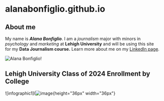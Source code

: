 # alanabonfiglio.github.io
## About me
My name is ***Alana Bonfiglio***. I am a *journalism* major with minors in *psychology* and *marketing* at **Lehigh University** and will be using this site for my **Data Journalism course.**
Learn more about me on my [LinkedIn page](https://www.linkedin.com/in/alana-bonfiglio-954a801bb/).

![Alana Bonfiglio](https://thebrownandwhite.com/wp-content/uploads/2020/08/Alana-Bonfiglio_avatar_1598554235.jpg)!
## Lehigh University Class of 2024 Enrollment by College
![infographic1](![image](https://user-images.githubusercontent.com/90854920/134536941-bdb94fef-47a5-454e-bc68-a7d5f5ea1fcd.png){height="36px" width="36px"}
